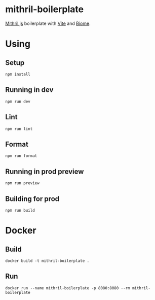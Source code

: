 # mithril-boilerplate

[Mithril.js](https://mithril.js.org/) boilerplate with [Vite](https://vitejs.dev/) and [Biome](https://biomejs.dev/).

# Using

## Setup
```shell
npm install
```

## Running in dev
```shell
npm run dev
```

## Lint
```shell
npm run lint
```

## Format
```shell
npm run format
```

## Running in prod preview
```shell
npm run preview
```

## Building for prod
```shell
npm run build
```

# Docker

## Build
```shell
docker build -t mithril-boilerplate .
```

## Run
```shell
docker run --name mithril-boilerplate -p 8080:8080 --rm mithril-boilerplate
```
